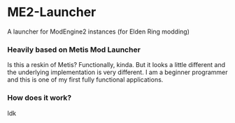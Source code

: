 # ME2-Launcher
A launcher for ModEngine2 instances (for Elden Ring modding)

### Heavily based on Metis Mod Launcher
Is this a reskin of Metis? Functionally, kinda. But it looks a little different and the underlying implementation is very different.
I am a beginner programmer and this is one of my first fully functional applications.

### How does it work?
Idk
